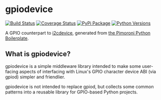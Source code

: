 # gpiodevice

[![Build Status](https://img.shields.io/github/actions/workflow/status/pimoroni/gpiodevice-python/test.yml?branch=main)](https://github.com/pimoroni/gpiodevice-python/actions/workflows/test.yml)
[![Coverage Status](https://coveralls.io/repos/github/pimoroni/gpiodevice-python/badge.svg?branch=master)](https://coveralls.io/github/pimoroni/gpiodevice-python?branch=master)
[![PyPi Package](https://img.shields.io/pypi/v/gpiodevice.svg)](https://pypi.python.org/pypi/gpiodevice)
[![Python Versions](https://img.shields.io/pypi/pyversions/gpiodevice.svg)](https://pypi.python.org/pypi/gpiodevice)

A GPIO counterpart to [i2cdevice](https://github.com/pimoroni/i2cdevice-python), generated from [the Pimoroni Python Boilerplate](https://github.com/pimoroni/boilerplate-python).

## What is gpiodevice?

gpiodevice is a simple middleware library intended to make some user-facing aspects of interfacing with Linux's GPIO character device ABI (via gpiod) simpler and friendlier.

gpiodevice is not intended to replace gpiod, but collects some common patterns into a reusable library for GPIO-based Python projects.

